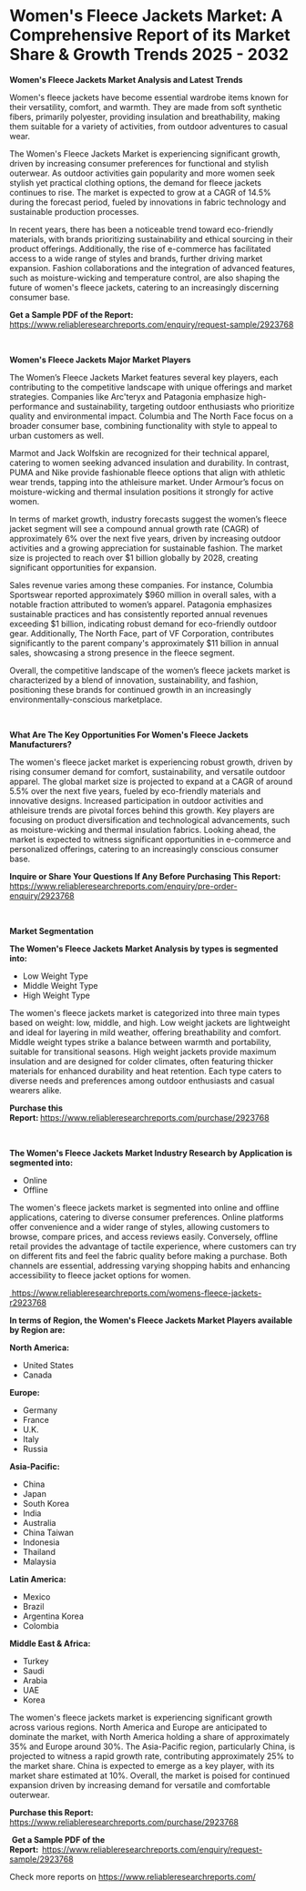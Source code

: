 <p><h1>Women's Fleece Jackets Market: A Comprehensive Report of its Market Share & Growth Trends 2025 - 2032</h1></p><p><strong>Women's Fleece Jackets Market Analysis and Latest Trends</strong></p>
<p><p>Women's fleece jackets have become essential wardrobe items known for their versatility, comfort, and warmth. They are made from soft synthetic fibers, primarily polyester, providing insulation and breathability, making them suitable for a variety of activities, from outdoor adventures to casual wear. </p><p>The Women's Fleece Jackets Market is experiencing significant growth, driven by increasing consumer preferences for functional and stylish outerwear. As outdoor activities gain popularity and more women seek stylish yet practical clothing options, the demand for fleece jackets continues to rise. The market is expected to grow at a CAGR of 14.5% during the forecast period, fueled by innovations in fabric technology and sustainable production processes. </p><p>In recent years, there has been a noticeable trend toward eco-friendly materials, with brands prioritizing sustainability and ethical sourcing in their product offerings. Additionally, the rise of e-commerce has facilitated access to a wide range of styles and brands, further driving market expansion. Fashion collaborations and the integration of advanced features, such as moisture-wicking and temperature control, are also shaping the future of women's fleece jackets, catering to an increasingly discerning consumer base.</p></p>
<p><strong>Get a Sample PDF of the Report:&nbsp;</strong> <a href="https://www.reliableresearchreports.com/enquiry/request-sample/2923768?utm_campaign=3002&utm_medium=2&utm_source=Github&utm_content=ia&utm_term=12032025&utm_id=womens-fleece-jackets">https://www.reliableresearchreports.com/enquiry/request-sample/2923768</a></p>
<p>&nbsp;</p>
<p><strong>Women's Fleece Jackets Major Market Players</strong></p>
<p><p>The Women’s Fleece Jackets Market features several key players, each contributing to the competitive landscape with unique offerings and market strategies. Companies like Arc'teryx and Patagonia emphasize high-performance and sustainability, targeting outdoor enthusiasts who prioritize quality and environmental impact. Columbia and The North Face focus on a broader consumer base, combining functionality with style to appeal to urban customers as well.</p><p>Marmot and Jack Wolfskin are recognized for their technical apparel, catering to women seeking advanced insulation and durability. In contrast, PUMA and Nike provide fashionable fleece options that align with athletic wear trends, tapping into the athleisure market. Under Armour’s focus on moisture-wicking and thermal insulation positions it strongly for active women.</p><p>In terms of market growth, industry forecasts suggest the women’s fleece jacket segment will see a compound annual growth rate (CAGR) of approximately 6% over the next five years, driven by increasing outdoor activities and a growing appreciation for sustainable fashion. The market size is projected to reach over $1 billion globally by 2028, creating significant opportunities for expansion.</p><p>Sales revenue varies among these companies. For instance, Columbia Sportswear reported approximately $960 million in overall sales, with a notable fraction attributed to women’s apparel. Patagonia emphasizes sustainable practices and has consistently reported annual revenues exceeding $1 billion, indicating robust demand for eco-friendly outdoor gear. Additionally, The North Face, part of VF Corporation, contributes significantly to the parent company's approximately $11 billion in annual sales, showcasing a strong presence in the fleece segment.</p><p>Overall, the competitive landscape of the women’s fleece jackets market is characterized by a blend of innovation, sustainability, and fashion, positioning these brands for continued growth in an increasingly environmentally-conscious marketplace.</p></p>
<p>&nbsp;</p>
<p><strong>What Are The Key Opportunities For Women's Fleece Jackets Manufacturers?</strong></p>
<p><p>The women's fleece jacket market is experiencing robust growth, driven by rising consumer demand for comfort, sustainability, and versatile outdoor apparel. The global market size is projected to expand at a CAGR of around 5.5% over the next five years, fueled by eco-friendly materials and innovative designs. Increased participation in outdoor activities and athleisure trends are pivotal forces behind this growth. Key players are focusing on product diversification and technological advancements, such as moisture-wicking and thermal insulation fabrics. Looking ahead, the market is expected to witness significant opportunities in e-commerce and personalized offerings, catering to an increasingly conscious consumer base.</p></p>
<p><strong>Inquire or Share Your Questions If Any Before Purchasing This Report:</strong> <a href="https://www.reliableresearchreports.com/enquiry/pre-order-enquiry/2923768?utm_campaign=3002&utm_medium=2&utm_source=Github&utm_content=ia&utm_term=12032025&utm_id=womens-fleece-jackets">https://www.reliableresearchreports.com/enquiry/pre-order-enquiry/2923768</a></p>
<p>&nbsp;</p>
<p><strong>Market Segmentation</strong></p>
<p><strong>The Women's Fleece Jackets Market Analysis by types is segmented into:</strong></p>
<p><ul><li>Low Weight Type</li><li>Middle Weight Type</li><li>High Weight Type</li></ul></p>
<p><p>The women's fleece jackets market is categorized into three main types based on weight: low, middle, and high. Low weight jackets are lightweight and ideal for layering in mild weather, offering breathability and comfort. Middle weight types strike a balance between warmth and portability, suitable for transitional seasons. High weight jackets provide maximum insulation and are designed for colder climates, often featuring thicker materials for enhanced durability and heat retention. Each type caters to diverse needs and preferences among outdoor enthusiasts and casual wearers alike.</p></p>
<p><strong>Purchase this Report:&nbsp;</strong><a href="https://www.reliableresearchreports.com/purchase/2923768?utm_campaign=3002&utm_medium=2&utm_source=Github&utm_content=ia&utm_term=12032025&utm_id=womens-fleece-jackets">https://www.reliableresearchreports.com/purchase/2923768</a></p>
<p>&nbsp;</p>
<p><strong>The Women's Fleece Jackets Market Industry Research by Application is segmented into:</strong></p>
<p><ul><li>Online</li><li>Offline</li></ul></p>
<p><p>The women's fleece jackets market is segmented into online and offline applications, catering to diverse consumer preferences. Online platforms offer convenience and a wider range of styles, allowing customers to browse, compare prices, and access reviews easily. Conversely, offline retail provides the advantage of tactile experience, where customers can try on different fits and feel the fabric quality before making a purchase. Both channels are essential, addressing varying shopping habits and enhancing accessibility to fleece jacket options for women.</p></p>
<p><a href="https://www.reliableresearchreports.com/womens-fleece-jackets-r2923768?utm_campaign=3002&utm_medium=2&utm_source=Github&utm_content=ia&utm_term=12032025&utm_id=womens-fleece-jackets">&nbsp;https://www.reliableresearchreports.com/womens-fleece-jackets-r2923768</a></p>
<p><strong>In terms of Region, the Women's Fleece Jackets Market Players available by Region are:</strong></p>
<p>
    <p> <strong> North America: </strong>
        <ul>
            <li>United States</li>
            <li>Canada</li>
        </ul>
        </p> 
    <p> <strong> Europe: </strong>
        <ul>
            <li>Germany</li>
            <li>France</li>
            <li>U.K.</li>
            <li>Italy</li>
            <li>Russia</li>
        </ul>
        </p> 
    <p> <strong> Asia-Pacific: </strong>
        <ul>
            <li>China</li>
            <li>Japan</li>
            <li>South Korea</li>
            <li>India</li>
            <li>Australia</li>
            <li>China Taiwan</li>
            <li>Indonesia</li>
            <li>Thailand</li>
            <li>Malaysia</li>
        </ul>
        </p> 
    <p> <strong> Latin America: </strong>
        <ul>
            <li>Mexico</li>
            <li>Brazil</li>
            <li>Argentina Korea</li>
            <li>Colombia</li>
        </ul>
        </p> 
    <p> <strong> Middle East & Africa: </strong>
        <ul>
            <li>Turkey</li>
            <li>Saudi</li>
            <li>Arabia</li>
            <li>UAE</li>
            <li>Korea</li>
        </ul>
    </p>
    </p>
<p><p>The women's fleece jackets market is experiencing significant growth across various regions. North America and Europe are anticipated to dominate the market, with North America holding a share of approximately 35% and Europe around 30%. The Asia-Pacific region, particularly China, is projected to witness a rapid growth rate, contributing approximately 25% to the market share. China is expected to emerge as a key player, with its market share estimated at 10%. Overall, the market is poised for continued expansion driven by increasing demand for versatile and comfortable outerwear.</p></p>
<p><strong>Purchase this Report: </strong><a href="https://www.reliableresearchreports.com/purchase/2923768?utm_campaign=3002&utm_medium=2&utm_source=Github&utm_content=ia&utm_term=12032025&utm_id=womens-fleece-jackets">https://www.reliableresearchreports.com/purchase/2923768</a></p>
<p>&nbsp;<strong>Get a Sample PDF of the Report:&nbsp;&nbsp;</strong><a href="https://www.reliableresearchreports.com/enquiry/request-sample/2923768?utm_campaign=3002&utm_medium=2&utm_source=Github&utm_content=ia&utm_term=12032025&utm_id=womens-fleece-jackets">https://www.reliableresearchreports.com/enquiry/request-sample/2923768</a></p>
<p><strong></strong></p>
<p>Check more reports on <a href="https://www.reliableresearchreports.com/?utm_campaign=3002&utm_medium=2&utm_source=Github&utm_content=ia&utm_term=12032025&utm_id=womens-fleece-jackets">https://www.reliableresearchreports.com/</a></p>